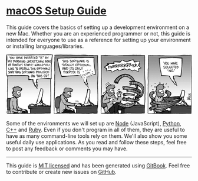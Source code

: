 [macOS Setup Guide](https://tux.co.id/mac-setup)
====================

This guide covers the basics of setting up a development environment on a new
Mac. Whether you are an experienced programmer or not, this guide is intended
for everyone to use as a reference for setting up your environment or
installing languages/libraries.

[![Screen](https://raw.githubusercontent.com/sb2nov/mac-setup/master/assets/intro.gif)](https://raw.githubusercontent.com/sb2nov/mac-setup/master/assets/intro.gif)

Some of the environments we will set up are [Node](https://nodejs.org)
(JavaScript), [Python](https://www.python.org),
[C++](http://www.cplusplus.com) and [Ruby](https://www.ruby-lang.org).
Even if you don't program in all of them, they are useful to have as many
command-line tools rely on them. We'll also show you some useful daily use
applications. As you read and follow these steps, feel free to post any
feedback or comments you may have.

-------------------------------------------------------------------------------

This guide is [MIT
licensed](https://github.com/sb2nov/mac-setup/blob/master/LICENSE) and has been
generated using [GitBook](https://www.gitbook.com/). Feel free to contribute or
create new issues on [GitHub](https://github.com/sb2nov/mac-setup/issues).
